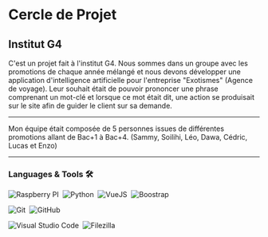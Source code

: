 # Cercle de Projet #
## Institut G4 ##

C'est un projet fait à l'institut G4. Nous sommes dans un groupe avec les promotions de chaque année mélangé et nous devons développer une application d'intelligence artificielle pour l'entreprise "Exotismes" (Agence de voyage). Leur souhait était de pouvoir prononcer une phrase comprenant un mot-clé et lorsque ce mot était dit, une action se produisait sur le site afin de guider le client sur sa demande.

  ---

Mon équipe était composée de 5 personnes issues de différentes promotions allant de Bac+1 à Bac+4. (Sammy, Soilihi, Léo, Dawa, Cédric, Lucas et Enzo)

  ---
  
### Languages & Tools 🛠

![Raspberry PI](https://img.shields.io/badge/-raspberrypi-05122A?style=flat&logo=raspberrypi)&nbsp;
![Python](https://img.shields.io/badge/-python-05122A?style=flat&logo=python)&nbsp;
![VueJS](https://img.shields.io/badge/-vue.js-05122A?style=flat&logo=vue.js)&nbsp;
![Boostrap](https://img.shields.io/badge/-bootstrap-05122A?style=flat&logo=bootstrap)&nbsp;

![Git](https://img.shields.io/badge/-Git-05122A?style=flat&logo=git)&nbsp;
![GitHub](https://img.shields.io/badge/-GitHub-05122A?style=flat&logo=github)&nbsp;

![Visual Studio Code](https://img.shields.io/badge/-Visual%20Studio%20Code-05122A?style=flat&logo=visual-studio-code&logoColor=007ACC)&nbsp;
![Filezilla](https://img.shields.io/badge/-filezilla-05122A?style=flat&logo=filezilla)&nbsp;
